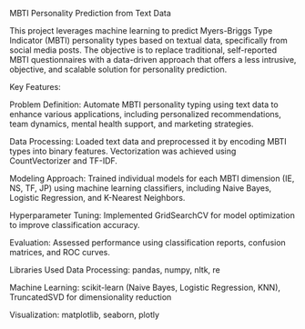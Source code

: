 MBTI Personality Prediction from Text Data


This project leverages machine learning to predict Myers-Briggs Type Indicator (MBTI) personality types based on textual data, specifically from social media posts. The objective is to replace traditional, self-reported MBTI questionnaires with a data-driven approach that offers a less intrusive, objective, and scalable solution for personality prediction.

Key Features:

Problem Definition: Automate MBTI personality typing using text data to enhance various applications, including personalized recommendations, team dynamics, mental health support, and marketing strategies.

Data Processing: Loaded text data and preprocessed it by encoding MBTI types into binary features. Vectorization was achieved using CountVectorizer and TF-IDF.

Modeling Approach: Trained individual models for each MBTI dimension (IE, NS, TF, JP) using machine learning classifiers, including Naive Bayes, Logistic Regression, and K-Nearest Neighbors.

Hyperparameter Tuning: Implemented GridSearchCV for model optimization to improve classification accuracy.

Evaluation: Assessed performance using classification reports, confusion matrices, and ROC curves.


Libraries Used
Data Processing: pandas, numpy, nltk, re

Machine Learning: scikit-learn (Naive Bayes, Logistic Regression, KNN), TruncatedSVD for dimensionality reduction

Visualization: matplotlib, seaborn, plotly
